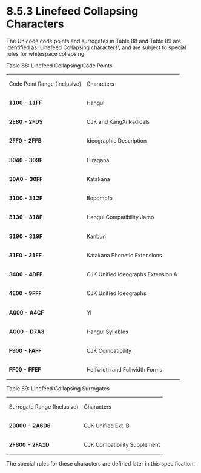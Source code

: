 <html dir="LTR" xmlns:mshelp="http://msdn.microsoft.com/mshelp" xmlns:ddue="http://ddue.schemas.microsoft.com/authoring/2003/5" xmlns:xlink="http://www.w3.org/1999/xlink" xmlns:tool="http://www.microsoft.com/tooltip"><body><input type="hidden" id="userDataCache" class="userDataStyle"><input type="hidden" id="hiddenScrollOffset"><img id="dropDownImage" style="display:none; height:0; width:0;" src="../local/drpdown.gif"><img id="dropDownHoverImage" style="display:none; height:0; width:0;" src="../local/drpdown_orange.gif"><img id="collapseImage" style="display:none; height:0; width:0;" src="../local/collapse.gif"><img id="expandImage" style="display:none; height:0; width:0;" src="../local/exp.gif"><img id="collapseAllImage" style="display:none; height:0; width:0;" src="../local/collall.gif"><img id="expandAllImage" style="display:none; height:0; width:0;" src="../local/expall.gif"><img id="copyImage" style="display:none; height:0; width:0;" src="../local/copycode.gif"><img id="copyHoverImage" style="display:none; height:0; width:0;" src="../local/copycodeHighlight.gif"><div id="header"><h1 class="heading">8.5.3 Linefeed Collapsing Characters</h1></div><div id="mainSection"><div id="mainBody"><div id="allHistory" class="saveHistory" onsave="saveAll()" onload="loadAll()"></div>




<p xmlns:wsd="http://wsdev.schemas.microsoft.com/authoring/2008/2" xmlns:msxsl="urn:schemas-microsoft-com:xslt" xmlns:script="urn:script" xmlns:build="urn:build">
<div id="sectionSection0" class="section" name="collapseableSection"><content xmlns="http://ddue.schemas.microsoft.com/authoring/2003/5" xmlns:wsd="http://wsdev.schemas.microsoft.com/authoring/2008/2" xmlns:msxsl="urn:schemas-microsoft-com:xslt" xmlns:script="urn:script" xmlns:build="urn:build">
				</content></div><div id="sectionSection1" class="section" name="collapseableSection"><content xmlns="http://ddue.schemas.microsoft.com/authoring/2003/5" xmlns:wsd="http://wsdev.schemas.microsoft.com/authoring/2008/2" xmlns:msxsl="urn:schemas-microsoft-com:xslt" xmlns:script="urn:script" xmlns:build="urn:build">
					<p xmlns="">The Unicode code points and surrogates in Table 88 and Table 89 are identified as 'Linefeed Collapsing characters', and are subject to special rules for whitespace collapsing:</p>
					<p xmlns="">Table 88: Linefeed Collapsing Code Points</p>
					<p xmlns=""><b></b></p><table class="ProtocolAuthoredTable" xmlns=""><tr>
								<td id="ShadedCell">
									<p>Code Point Range (Inclusive)</p>
								</td>
								<td id="ShadedCell">
									<p>Characters</p>
								</td>
							</tr><tr>
							<td>
								<p>
									<b>1100 - 11FF</b>
								</p>
							</td>
							<td>
								<p>Hangul</p>
							</td>
						</tr><tr>
							<td>
								<p>
									<b>2E80 - 2FD5</b>
								</p>
							</td>
							<td>
								<p>CJK and KangXi Radicals</p>
							</td>
						</tr><tr>
							<td>
								<p>
									<b>2FF0 - 2FFB</b>
								</p>
							</td>
							<td>
								<p>Ideographic Description</p>
							</td>
						</tr><tr>
							<td>
								<p>
									<b>3040 - 309F</b>
								</p>
							</td>
							<td>
								<p>Hiragana</p>
							</td>
						</tr><tr>
							<td>
								<p>
									<b>30A0 - 30FF</b>
								</p>
							</td>
							<td>
								<p>Katakana</p>
							</td>
						</tr><tr>
							<td>
								<p>
									<b>3100 - 312F</b>
								</p>
							</td>
							<td>
								<p>Bopomofo</p>
							</td>
						</tr><tr>
							<td>
								<p>
									<b>3130 - 318F</b>
								</p>
							</td>
							<td>
								<p>Hangul Compatibility Jamo</p>
							</td>
						</tr><tr>
							<td>
								<p>
									<b>3190 - 319F</b>
								</p>
							</td>
							<td>
								<p>Kanbun</p>
							</td>
						</tr><tr>
							<td>
								<p>
									<b>31F0 - 31FF</b>
								</p>
							</td>
							<td>
								<p>Katakana Phonetic Extensions</p>
							</td>
						</tr><tr>
							<td>
								<p>
									<b>3400 - 4DFF</b>
								</p>
							</td>
							<td>
								<p>CJK Unified Ideographs Extension A</p>
							</td>
						</tr><tr>
							<td>
								<p>
									<b>4E00 - 9FFF</b>
								</p>
							</td>
							<td>
								<p>CJK Unified Ideographs</p>
							</td>
						</tr><tr>
							<td>
								<p>
									<b>A000 - A4CF</b>
								</p>
							</td>
							<td>
								<p>Yi</p>
							</td>
						</tr><tr>
							<td>
								<p>
									<b>AC00 - D7A3</b>
								</p>
							</td>
							<td>
								<p>Hangul Syllables</p>
							</td>
						</tr><tr>
							<td>
								<p>
									<b>F900 - FAFF</b>
								</p>
							</td>
							<td>
								<p>CJK Compatibility</p>
							</td>
						</tr><tr>
							<td>
								<p>
									<b>FF00 - FFEF</b>
								</p>
							</td>
							<td>
								<p>Halfwidth and Fullwidth Forms</p>
							</td>
						</tr></table>
					<p xmlns="">Table 89: Linefeed Collapsing Surrogates</p>
					<p xmlns=""><b></b></p><table class="ProtocolAuthoredTable" xmlns=""><tr>
								<td id="ShadedCell">
									<p>Surrogate Range (Inclusive)</p>
								</td>
								<td id="ShadedCell">
									<p>Characters</p>
								</td>
							</tr><tr>
							<td>
								<p>
									<b>20000 - 2A6D6</b>
								</p>
							</td>
							<td>
								<p>CJK Unified Ext. B</p>
							</td>
						</tr><tr>
							<td>
								<p>
									<b>2F800 - 2FA1D</b>
								</p>
							</td>
							<td>
								<p>CJK Compatibility Supplement</p>
							</td>
						</tr></table>
					<p xmlns="">The special rules for these characters are defined later in this specification.</p>
				</content></div><!--[if gte IE 5]>
			<tool:tip element="languageFilterToolTip" avoidmouse="false"/>
		<![endif]--></div><a name="feedback"></a><span></span></div></body></html>
